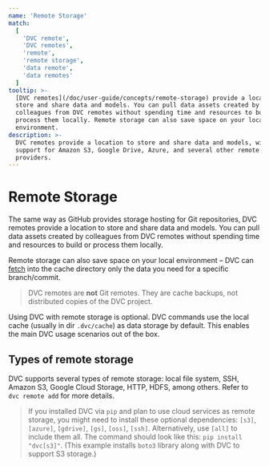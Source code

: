 ```yaml
---
name: 'Remote Storage'
match:
  [
    'DVC remote',
    'DVC remotes',
    'remote',
    'remote storage',
    'data remote',
    'data remotes'
  ]
tooltip: >-
  [DVC remotes](/doc/user-guide/concepts/remote-storage) provide a location to
  store and share data and models. You can pull data assets created by
  colleagues from DVC remotes without spending time and resources to build or
  process them locally. Remote storage can also save space on your local
  environment.
description: >-
  DVC remotes provide a location to store and share data and models, with
  support for Amazon S3, Google Drive, Azure, and several other remote storage
  providers.
---
```


<!-- keywords: remote data storage, machine learning model storage, data science collaboration tool, manage external datasets, cloud storage version control, machine learning model management framework, data warehouse, (combine "azure", "s3", or "gcp" with "ML pipeline") -->

<!--
Link to /doc/user-guide/concepts/dvc-cache#structure-of-the-cache-directory
-->

# Remote Storage

<!-- _from `dvc remote`_ -->

The same way as GitHub provides storage hosting for Git repositories, DVC
remotes provide a location to store and share data and models. You can pull data
assets created by colleagues from DVC remotes without spending time and
resources to build or process them locally.

Remote storage can also save space on your local environment – DVC can
[fetch](/doc/command-reference/fetch) into the <abbr>cache directory</abbr> only
the data you need for a specific branch/commit.

> DVC remotes are **not** Git remotes. They are cache backups, not distributed
> copies of the <abbr>DVC project</abbr>.

Using DVC with remote storage is optional. DVC commands use the local
<abbr>cache</abbr> (usually in dir `.dvc/cache`) as data storage by default.
This enables the main DVC usage scenarios out of the box.

<!-- cache/remote/workspace relationship #53-->

## Types of remote storage

DVC supports several types of remote storage: local file system, SSH, Amazon S3,
Google Cloud Storage, HTTP, HDFS, among others. Refer to `dvc remote add` for
more details.

> If you installed DVC via `pip` and plan to use cloud services as remote
> storage, you might need to install these optional dependencies: `[s3]`,
> `[azure]`, `[gdrive]`, `[gs]`, `[oss]`, `[ssh]`. Alternatively, use `[all]` to
> include them all. The command should look like this: `pip install "dvc[s3]"`.
> (This example installs `boto3` library along with DVC to support S3 storage.)
